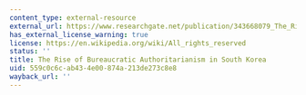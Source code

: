 ```yaml
---
content_type: external-resource
external_url: https://www.researchgate.net/publication/343668079_The_Rise_of_Bureaucratic_Authoritarianism_in_South_Korea
has_external_license_warning: true
license: https://en.wikipedia.org/wiki/All_rights_reserved
status: ''
title: The Rise of Bureaucratic Authoritarianism in South Korea
uid: 559c0c6c-ab43-4e00-874a-213de273c8e8
wayback_url: ''
---
```

